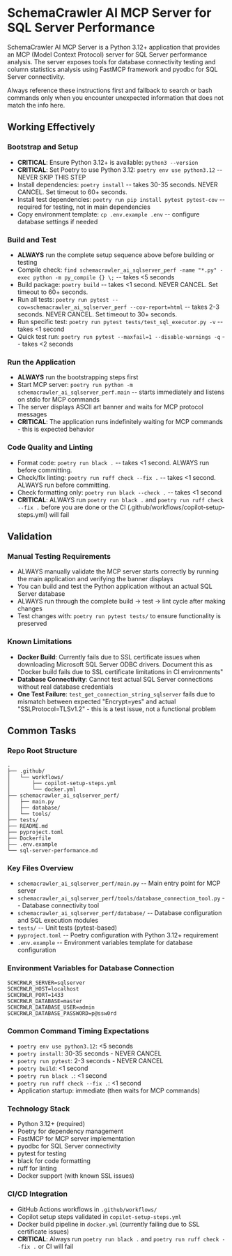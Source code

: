 # SchemaCrawler AI MCP Server for SQL Server Performance

SchemaCrawler AI MCP Server is a Python 3.12+ application that provides an MCP (Model Context Protocol) server for SQL Server performance analysis. The server exposes tools for database connectivity testing and column statistics analysis using FastMCP framework and pyodbc for SQL Server connectivity.

Always reference these instructions first and fallback to search or bash commands only when you encounter unexpected information that does not match the info here.

## Working Effectively

### Bootstrap and Setup
- **CRITICAL**: Ensure Python 3.12+ is available: `python3 --version`
- **CRITICAL**: Set Poetry to use Python 3.12: `poetry env use python3.12` -- NEVER SKIP THIS STEP
- Install dependencies: `poetry install` -- takes 30-35 seconds. NEVER CANCEL. Set timeout to 60+ seconds.
- Install test dependencies: `poetry run pip install pytest pytest-cov` -- required for testing, not in main dependencies
- Copy environment template: `cp .env.example .env` -- configure database settings if needed

### Build and Test
- **ALWAYS** run the complete setup sequence above before building or testing
- Compile check: `find schemacrawler_ai_sqlserver_perf -name "*.py" -exec python -m py_compile {} \;` -- takes <5 seconds
- Build package: `poetry build` -- takes <1 second. NEVER CANCEL. Set timeout to 60+ seconds.
- Run all tests: `poetry run pytest --cov=schemacrawler_ai_sqlserver_perf --cov-report=html` -- takes 2-3 seconds. NEVER CANCEL. Set timeout to 30+ seconds.
- Run specific test: `poetry run pytest tests/test_sql_executor.py -v` -- takes <1 second
- Quick test run: `poetry run pytest --maxfail=1 --disable-warnings -q` -- takes <2 seconds

### Run the Application
- **ALWAYS** run the bootstrapping steps first
- Start MCP server: `poetry run python -m schemacrawler_ai_sqlserver_perf.main` -- starts immediately and listens on stdio for MCP commands
- The server displays ASCII art banner and waits for MCP protocol messages
- **CRITICAL**: The application runs indefinitely waiting for MCP commands - this is expected behavior

### Code Quality and Linting
- Format code: `poetry run black .` -- takes <1 second. ALWAYS run before committing.
- Check/fix linting: `poetry run ruff check --fix .` -- takes <1 second. ALWAYS run before committing.
- Check formatting only: `poetry run black --check .` -- takes <1 second
- **CRITICAL**: ALWAYS run `poetry run black .` and `poetry run ruff check --fix .` before you are done or the CI (.github/workflows/copilot-setup-steps.yml) will fail

## Validation

### Manual Testing Requirements
- ALWAYS manually validate the MCP server starts correctly by running the main application and verifying the banner displays
- You can build and test the Python application without an actual SQL Server database
- ALWAYS run through the complete build → test → lint cycle after making changes
- Test changes with: `poetry run pytest tests/` to ensure functionality is preserved

### Known Limitations
- **Docker Build**: Currently fails due to SSL certificate issues when downloading Microsoft SQL Server ODBC drivers. Document this as "Docker build fails due to SSL certificate limitations in CI environments"
- **Database Connectivity**: Cannot test actual SQL Server connections without real database credentials
- **One Test Failure**: `test_get_connection_string_sqlserver` fails due to mismatch between expected "Encrypt=yes" and actual "SSLProtocol=TLSv1.2" - this is a test issue, not a functional problem

## Common Tasks

### Repo Root Structure
```
.
├── .github/
│   └── workflows/
│       ├── copilot-setup-steps.yml
│       └── docker.yml
├── schemacrawler_ai_sqlserver_perf/
│   ├── main.py
│   ├── database/
│   └── tools/
├── tests/
├── README.md
├── pyproject.toml
├── Dockerfile
├── .env.example
└── sql-server-performance.md
```

### Key Files Overview
- `schemacrawler_ai_sqlserver_perf/main.py` -- Main entry point for MCP server
- `schemacrawler_ai_sqlserver_perf/tools/database_connection_tool.py` -- Database connectivity tool
- `schemacrawler_ai_sqlserver_perf/database/` -- Database configuration and SQL execution modules
- `tests/` -- Unit tests (pytest-based)
- `pyproject.toml` -- Poetry configuration with Python 3.12+ requirement
- `.env.example` -- Environment variables template for database configuration

### Environment Variables for Database Connection
```
SCHCRWLR_SERVER=sqlserver
SCHCRWLR_HOST=localhost
SCHCRWLR_PORT=1433
SCHCRWLR_DATABASE=master
SCHCRWLR_DATABASE_USER=admin
SCHCRWLR_DATABASE_PASSWORD=p@ssw0rd
```

### Common Command Timing Expectations
- `poetry env use python3.12`: <5 seconds
- `poetry install`: 30-35 seconds - NEVER CANCEL
- `poetry run pytest`: 2-3 seconds - NEVER CANCEL  
- `poetry build`: <1 second
- `poetry run black .`: <1 second
- `poetry run ruff check --fix .`: <1 second
- Application startup: immediate (then waits for MCP commands)

### Technology Stack
- Python 3.12+ (required)
- Poetry for dependency management
- FastMCP for MCP server implementation
- pyodbc for SQL Server connectivity
- pytest for testing
- black for code formatting
- ruff for linting
- Docker support (with known SSL issues)

### CI/CD Integration
- GitHub Actions workflows in `.github/workflows/`
- Copilot setup steps validated in `copilot-setup-steps.yml`
- Docker build pipeline in `docker.yml` (currently failing due to SSL certificate issues)
- **CRITICAL**: Always run `poetry run black .` and `poetry run ruff check --fix .` or CI will fail